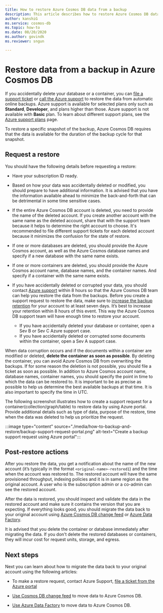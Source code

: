 ```yaml
---
title: How to restore Azure Cosmos DB data from a backup
description: This article describes how to restore Azure Cosmos DB data from a backup, how to contact Azure support to restore data, steps to take after the data is restored. 
author: kanshiG
ms.service: cosmos-db
ms.topic: how-to
ms.date: 08/20/2020
ms.author: govindk
ms.reviewer: sngun

---
```


# Restore data from a backup in Azure Cosmos DB

If you accidentally delete your database or a container, you can [file a support ticket](https://portal.azure.com/?#blade/Microsoft_Azure_Support/HelpAndSupportBlade) or [call the Azure support](https://azure.microsoft.com/support/options/) to restore the data from automatic online backups. Azure support is available for selected plans only such as **Standard**, **Developer**, and plans higher than those. Azure support is not available with **Basic** plan. To learn about different support plans, see the [Azure support plans](https://azure.microsoft.com/support/plans/) page.

To restore a specific snapshot of the backup, Azure Cosmos DB requires that the data is available for the duration of the backup cycle for that snapshot.

## Request a restore

You should have the following details before requesting a restore:

* Have your subscription ID ready.

* Based on how your data was accidentally deleted or modified, you should prepare to have additional information. It is advised that you have the information available ahead to minimize the back-and-forth that can be detrimental in some time sensitive cases.

* If the entire Azure Cosmos DB account is deleted, you need to provide the name of the deleted account. If you create another account with the same name as the deleted account, share that with the support team because it helps to determine the right account to choose. It's recommended to file different support tickets for each deleted account because it minimizes the confusion for the state of restore.

* If one or more databases are deleted, you should provide the Azure Cosmos account, as well as the Azure Cosmos database names and specify if a new database with the same name exists.

* If one or more containers are deleted, you should provide the Azure Cosmos account name, database names, and the container names. And specify if a container with the same name exists.

* If you have accidentally deleted or corrupted your data, you should contact [Azure support](https://azure.microsoft.com/support/options/) within 8 hours so that the Azure Cosmos DB team can help you restore the data from the backups. Before you create a support request to restore the data, make sure to [increase the backup retention](online-backup-and-restore.md) for your account to at least seven days. It’s best to increase your retention within 8 hours of this event. This way the Azure Cosmos DB support team will have enough time to restore your account.
  
  * If you have accidentally deleted your database or container, open a Sev B or Sev C Azure support case.
  * If you have accidentally deleted or corrupted some documents within the container, open a Sev A support case.

When data corruption occurs and if the documents within a container are modified or deleted, **delete the container as soon as possible**. By deleting the container, you can avoid Azure Cosmos DB from overwriting the backups. If for some reason the deletion is not possible, you should file a ticket as soon as possible. In addition to Azure Cosmos account name, database names, container names, you should specify the point in time to which the data can be restored to. It is important to be as precise as possible to help us determine the best available backups at that time. It is also important to specify the time in UTC. 

The following screenshot illustrates how to create a support request for a container(collection/graph/table) to restore data by using Azure portal. Provide additional details such as type of data, purpose of the restore, time when the data was deleted to help us prioritize the request.

:::image type="content" source="./media/how-to-backup-and-restore/backup-support-request-portal.png" alt-text="Create a backup support request using Azure portal":::

## Post-restore actions

After you restore the data, you get a notification about the name of the new account (it’s typically in the format `<original-name>-restored1`) and the time when the account was restored to. The restored account will have the same provisioned throughput, indexing policies and it is in same region as the original account. A user who is the subscription admin or a co-admin can see the restored account.

After the data is restored, you should inspect and validate the data in the restored account and make sure it contains the version that you are expecting. If everything looks good, you should migrate the data back to your original account using [Azure Cosmos DB change feed](change-feed.md) or [Azure Data Factory](../data-factory/connector-azure-cosmos-db.md).

It is advised that you delete the container or database immediately after migrating the data. If you don't delete the restored databases or containers, they will incur cost for request units, storage, and egress.

## Next steps

Next you can learn about how to migrate the data back to your original account using the following articles:

* To make a restore request, contact Azure Support, [file a ticket from the Azure portal](https://portal.azure.com/?#blade/Microsoft_Azure_Support/HelpAndSupportBlade)
* [Use Cosmos DB change feed](change-feed.md) to move data to Azure Cosmos DB.

* [Use Azure Data Factory](../data-factory/connector-azure-cosmos-db.md) to move data to Azure Cosmos DB.
